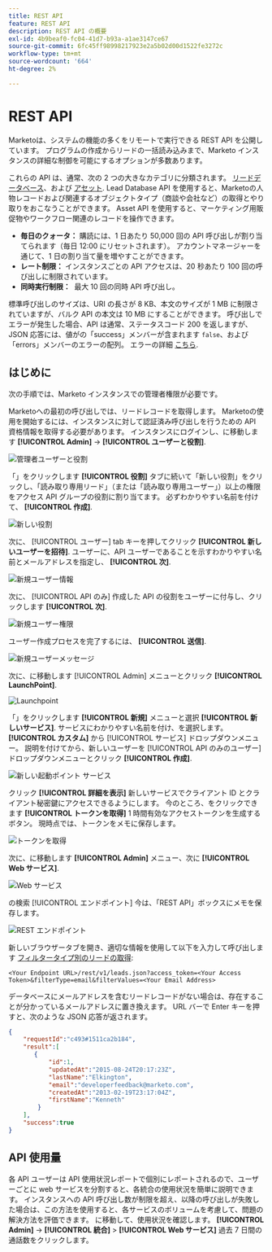 ```yaml
---
title: REST API
feature: REST API
description: REST API の概要
exl-id: 4b9beaf0-fc04-41d7-b93a-a1ae3147ce67
source-git-commit: 6fc45ff98998217923e2a5b02d00d1522fe3272c
workflow-type: tm+mt
source-wordcount: '664'
ht-degree: 2%

---
```


# REST API

Marketoは、システムの機能の多くをリモートで実行できる REST API を公開しています。 プログラムの作成からリードの一括読み込みまで、Marketo インスタンスの詳細な制御を可能にするオプションが多数あります。

これらの API は、通常、次の 2 つの大きなカテゴリに分類されます。 [リードデータベース](https://developer.adobe.com/marketo-apis/api/mapi/)、および [アセット](https://developer.adobe.com/marketo-apis/api/asset/). Lead Database API を使用すると、Marketoの人物レコードおよび関連するオブジェクトタイプ（商談や会社など）の取得とやり取りをおこなうことができます。 Asset API を使用すると、マーケティング用販促物やワークフロー関連のレコードを操作できます。

- **毎日のクォータ：** 購読には、1 日あたり 50,000 回の API 呼び出しが割り当てられます（毎日 12:00 にリセットされます）。 アカウントマネージャーを通じて、1 日の割り当て量を増やすことができます。
- **レート制限：** インスタンスごとの API アクセスは、20 秒あたり 100 回の呼び出しに制限されています。
- **同時実行制限：**  最大 10 回の同時 API 呼び出し。

標準呼び出しのサイズは、URI の長さが 8 KB、本文のサイズが 1 MB に制限されていますが、バルク API の本文は 10 MB にすることができます。 呼び出しでエラーが発生した場合、API は通常、ステータスコード 200 を返しますが、JSON 応答には、値がの「success」メンバーが含まれます `false`、および「errors」メンバーのエラーの配列。 エラーの詳細 [こちら](error-codes.md).

## はじめに

次の手順では、Marketo インスタンスでの管理者権限が必要です。

Marketoへの最初の呼び出しでは、リードレコードを取得します。 Marketoの使用を開始するには、インスタンスに対して認証済み呼び出しを行うための API 資格情報を取得する必要があります。 インスタンスにログインし、に移動します **[!UICONTROL Admin]** -> **[!UICONTROL ユーザーと役割]**.

![管理者ユーザーと役割](assets/admin-users-and-roles.png)

「」をクリックします **[!UICONTROL 役割]** タブに続いて「新しい役割」をクリックし、「読み取り専用リード」（または「読み取り専用ユーザー」）以上の権限をアクセス API グループの役割に割り当てます。 必ずわかりやすい名前を付けて、 **[!UICONTROL 作成]**.

![新しい役割](assets/new-role.png)

次に、 [!UICONTROL ユーザー] tab キーを押してクリック **[!UICONTROL 新しいユーザーを招待]**. ユーザーに、API ユーザーであることを示すわかりやすい名前とメールアドレスを指定し、 **[!UICONTROL 次]**.

![新規ユーザー情報](assets/new-user-info.png)

次に、 [!UICONTROL API のみ] 作成した API の役割をユーザーに付与し、クリックします **[!UICONTROL 次]**.

![新規ユーザー権限](assets/new-user-permissions.png)

ユーザー作成プロセスを完了するには、 **[!UICONTROL 送信]**.

![新規ユーザーメッセージ](assets/new-user-message.png)

次に、に移動します [!UICONTROL Admin] メニューとクリック **[!UICONTROL LaunchPoint]**.

![Launchpoint](assets/admin-launchpoint.png)

「」をクリックします **[!UICONTROL 新規]** メニューと選択 **[!UICONTROL 新しいサービス]**. サービスにわかりやすい名前を付け、を選択します。 **[!UICONTROL カスタム]** から [!UICONTROL サービス] ドロップダウンメニュー。 説明を付けてから、新しいユーザーを [!UICONTROL API のみのユーザー] ドロップダウンメニューとクリック **[!UICONTROL 作成]**.

![新しい起動ポイント サービス](assets/admin-launchpoint-new-service.png)

クリック **[!UICONTROL 詳細を表示]** 新しいサービスでクライアント ID とクライアント秘密鍵にアクセスできるようにします。 今のところ、をクリックできます **[!UICONTROL トークンを取得]** 1 時間有効なアクセストークンを生成するボタン。 現時点では、トークンをメモに保存します。

![トークンを取得](assets/get-token.png)

次に、に移動します **[!UICONTROL Admin]** メニュー、次に **[!UICONTROL Web サービス]**.

![Web サービス](assets/admin-web-services.png)

の検索 [!UICONTROL エンドポイント] 今は、「REST API」ボックスにメモを保存します。

![REST エンドポイント](assets/admin-web-services-rest-endpoint-1.png)

新しいブラウザータブを開き、適切な情報を使用して以下を入力して呼び出します [フィルタータイプ別のリードの取得](https://developer.adobe.com/marketo-apis/api/mapi/#tag/Leads/operation/getLeadsByFilterUsingGET):

```
<Your Endpoint URL>/rest/v1/leads.json?access_token=<Your Access Token>&filterType=email&filterValues=<Your Email Address>
```

データベースにメールアドレスを含むリードレコードがない場合は、存在することが分かっているメールアドレスに置き換えます。 URL バーで Enter キーを押すと、次のような JSON 応答が返されます。

```json
{
    "requestId":"c493#1511ca2b184",
    "result":[
       {
           "id":1,
           "updatedAt":"2015-08-24T20:17:23Z",
           "lastName":"Elkington",
           "email":"developerfeedback@marketo.com",
           "createdAt":"2013-02-19T23:17:04Z",
           "firstName":"Kenneth"
        }
    ],
    "success":true
}
```

## API 使用量

各 API ユーザーは API 使用状況レポートで個別にレポートされるので、ユーザーごとに web サービスを分割すると、各統合の使用状況を簡単に説明できます。 インスタンスへの API 呼び出し数が制限を超え、以降の呼び出しが失敗した場合は、この方法を使用すると、各サービスのボリュームを考慮して、問題の解決方法を評価できます。 に移動して、使用状況を確認します。 **[!UICONTROL Admin]** -> **[!UICONTROL 統合]** > **[!UICONTROL Web サービス]** 過去 7 日間の通話数をクリックします。
